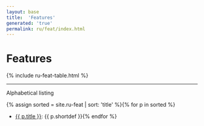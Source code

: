 ```yaml
---
layout: base
title:  'Features'
generated: 'true'
permalink: ru/feat/index.html
---
```


# Features

{% include ru-feat-table.html %}

----------

Alphabetical listing

{% assign sorted = site.ru-feat | sort: 'title' %}{% for p in sorted %}
* [{{ p.title }}](): {{ p.shortdef }}{% endfor %}
